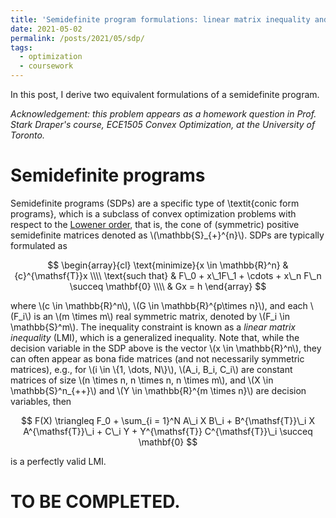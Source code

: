 ```yaml
---
title: 'Semidefinite program formulations: linear matrix inequality and trace operator'
date: 2021-05-02  
permalink: /posts/2021/05/sdp/
tags:
  - optimization
  - coursework
---
```


In this post, I derive two equivalent formulations of a semidefinite program. 

_Acknowledgement: this problem appears as a homework question in Prof. Stark Draper's course, ECE1505 Convex Optimization, at the University of Toronto._

Semidefinite programs 
======
Semidefinite programs (SDPs) are a specific type of \textit{conic form programs}, which is a subclass of convex optimization problems with respect to the [Lowener order](https://en.wikipedia.org/wiki/Loewner_order), that is, the cone of (symmetric) positive semidefinite matrices denoted as \\(\mathbb{S}\_{+}^{n}\\). SDPs are typically formulated as 

$$ 
\begin{array}{cl}
    \text{minimize}{x \in \mathbb{R}^n} & {c}^{\mathsf{T}}x  \\\\
    \text{such that} & F\_0 + x\_1F\_1 + \cdots + x\_n F\_n \succeq \mathbf{0} \\\\ 
    & Gx = h
\end{array} 
$$

where \\(c \in \mathbb{R}^n\\), \\(G \in \mathbb{R}^{p\times n}\\), and each \\(F\_i\\) is an \\(m \times m\\) real symmetric matrix, denoted by \\(F_i \in \mathbb{S}^m\\). The inequality constraint is known as a _linear matrix inequality_ (LMI), which is a generalized inequality. Note that, while the decision variable in the SDP above is the vector \\(x \in \mathbb{R}^n\\), they can often appear as bona fide matrices (and not necessarily symmetric matrices), e.g., for \\(i \in \\{1, \dots, N\\}\\), \\(A\_i, B\_i, C\_i\\) are constant matrices of size \\(n \times n, n \times n, n \times m\\), and \\(X \in \mathbb{S}^n_{++}\\) and \\(Y \in \mathbb{R}^{m \times n}\\) are decision variables, then 

$$
F(X) \triangleq F_0 + \sum_{i = 1}^N A\_i X B\_i + B^{\mathsf{T}}\_i X A^{\mathsf{T}}\_i + C\_i Y + Y^{\mathsf{T}} C^{\mathsf{T}}\_i  \succeq \mathbf{0}
$$  

is a perfectly valid LMI.  

TO BE COMPLETED. 
=====  